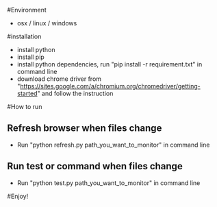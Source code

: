 #Environment
- osx / linux / windows

#installation

- install python
- install pip
- install python dependencies, run "pip install -r requirement.txt" in command line
- download chrome driver from "https://sites.google.com/a/chromium.org/chromedriver/getting-started" and follow the instruction

#How to run
## Refresh browser when files change
- Run "python refresh.py path_you_want_to_monitor" in command line

## Run test or command when files change
- Run "python test.py path_you_want_to_monitor" in command line


#Enjoy!